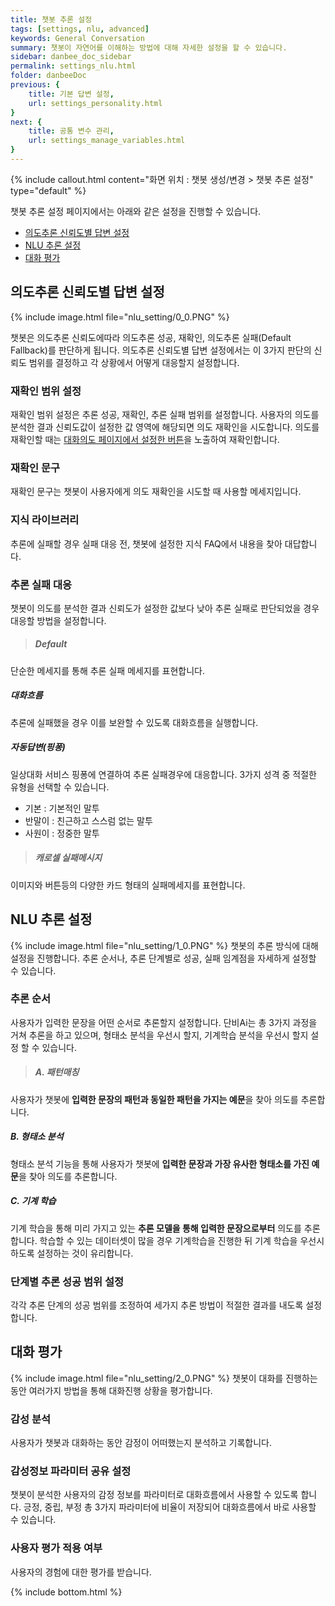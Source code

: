 ```yaml
---
title: 챗봇 추론 설정 
tags: [settings, nlu, advanced]
keywords: General Conversation
summary: 챗봇이 자연어를 이해하는 방법에 대해 자세한 설정을 할 수 있습니다.
sidebar: danbee_doc_sidebar
permalink: settings_nlu.html
folder: danbeeDoc
previous: {
    title: 기본 답변 설정,
    url: settings_personality.html
}
next: {
    title: 공통 변수 관리,
    url: settings_manage_variables.html
}
---
```


 {% include callout.html content="화면 위치 : 챗봇 생성/변경 > 챗봇 추론 설정" type="default" %}

챗봇 추론 설정 페이지에서는 아래와 같은 설정을 진행할 수 있습니다.

- [의도추론 신뢰도별 답변 설정](settings_nlu.html#추론-순서)
- [NLU 추론 설정](settings_nlu.html#형태소-분석-추론-성공범위-설정)
- [대화 평가](settings_nlu.html#머신러닝-추론-성공범위-설정)


## 의도추론 신뢰도별 답변 설정

{% include image.html file="nlu_setting/0_0.PNG" %}

챗봇은 의도추론 신뢰도에따라 의도추론 성공, 재확인, 의도추론 실패(Default Fallback)를 판단하게 됩니다. 의도추론 신뢰도별 답변 설정에서는 이 3가지 판단의 신뢰도 범위를 결정하고 각 상황에서 어떻게 대응할지 설정합니다.

### 재확인 범위 설정
재확인 범위 설정은 추론 성공, 재확인, 추론 실패 범위를 설정합니다. 사용자의 의도를 분석한 결과 신뢰도값이 설정한 값 영역에 해당되면 의도 재확인을 시도합니다. 의도를 재확인할 때는 [대화의도 페이지에서 설정한 버튼](intent.html)을 노출하여 재확인합니다.

### 재확인 문구
재확인 문구는 챗봇이 사용자에게 의도 재확인을 시도할 때 사용할 메세지입니다.

### 지식 라이브러리
추론에 실패할 경우 실패 대응 전, 챗봇에 설정한 지식 FAQ에서 내용을 찾아 대답합니다.

### 추론 실패 대응
챗봇이 의도를 분석한 결과 신뢰도가 설정한 값보다 낮아 추론 실패로 판단되었을 경우 대응할 방법을 설정합니다.
>##### Default
단순한 메세지를 통해 추론 실패 메세지를 표현합니다.
##### 대화흐름
추론에 실패했을 경우 이를 보완할 수 있도록 대화흐름을 실행합니다.
##### 자동답변(핑퐁)
일상대화 서비스 핑퐁에 연결하여 추론 실패경우에 대응합니다. 3가지 성격 중 적절한 유형을 선택할 수 있습니다.
- 기본 : 기본적인 말투
- 반말이 : 친근하고 스스럼 없는 말투
- 사원이 : 정중한 말투

>##### 캐로셀 실패메시지
이미지와 버튼등의 다양한 카드 형태의 실패메세지를 표현합니다.

## NLU 추론 설정
{% include image.html file="nlu_setting/1_0.PNG" %}
챗봇의 추론 방식에 대해 설정을 진행합니다. 추론 순서나, 추론 단계별로 성공, 실패 임계점을 자세하게 설정할 수 있습니다.
 
### 추론 순서
사용자가 입력한 문장을 어떤 순서로 추론할지 설정합니다. 단비Ai는 총 3가지 과정을 거쳐 추론을 하고 있으며, 형태소 분석을 우선시 할지, 기계학습 분석을 우선시 할지 설정 할 수 있습니다. 

>##### A. 패턴매칭
사용자가 챗봇에 **입력한 문장의 패턴과 동일한 패턴을 가지는 예문**을 찾아 의도를 추론합니다.
##### B. 형태소 분석
형태소 분석 기능을 통해 사용자가 챗봇에 **입력한 문장과 가장 유사한 형태소를 가진 예문**을 찾아 의도를 추론합니다.
##### C. 기계 학습
기계 학습을 통해 미리 가지고 있는 **추론 모델을 통해 입력한 문장으로부터** 의도를 추론합니다. 학습할 수 있는 데이터셋이 많을 경우 기계학습을 진행한 뒤 기계 학습을 우선시하도록 설정하는 것이 유리합니다.

### 단계별 추론 성공 범위 설정
각각 추론 단계의 성공 범위를 조정하여 세가지 추론 방법이 적절한 결과를 내도록 설정합니다.

## 대화 평가
{% include image.html file="nlu_setting/2_0.PNG" %}
챗봇이 대화를 진행하는 동안 여러가지 방법을 통해 대화진행 상황을 평가합니다.

### 감성 분석
사용자가 챗봇과 대화하는 동안 감정이 어떠했는지 분석하고 기록합니다. 

### 감성정보 파라미터 공유 설정
챗봇이 분석한 사용자의 감정 정보를 파라미터로 대화흐름에서 사용할 수 있도록 합니다.
긍정, 중립, 부정 총 3가지 파라미터에 비율이 저장되어 대화흐름에서 바로 사용할 수 있습니다.

### 사용자 평가 적용 여부
사용자의 경험에 대한 평가를 받습니다. 

<!-- 
#### 추론 순서

챗봇이 입력된 문장의 의도를 파악하기 위해 어떤 순서로 추론을 해나갈 것인지 설정이 가능합니다. 총 2가지 순서 설정이 가능합니다.

- 형태소 분석 우선 추론(A-B-C)
- 머신러닝 우선 추론(A-C-B)

{% include image.html file="nlu_settings/nlu_settings_01.png"  caption="추론 순서 설정" %}

##### 형태소 분석 우선 추론(A-B-C)
**형태소 분석 우선 추론**의 경우 [패턴 매칭(이하, A패턴)](settings_nlu.html#패턴-매칭-a패턴) 추론에서 적합한 Intent를 찾지 못할 경우 [형태소 분석 추론(이하, B패턴)](settings_nlu.html#형태소-분석-추론-b패턴) 방식으로 Intent를 재추론하게 됩니다. B패턴 추론 결과 Intent를 찾지 못한 경우, 혹은 적합한 Intent를 찾았지만 추론율이 설정한 [형태소 분석 추론 성공범위](settings_nlu.html#형태소-분석-추론-성공범위-설정)의 임계값 미만일 경우 [머신러닝 추론(이하, C패턴)](settings_nlu.html#머신러닝-추론-c패턴)으로 넘어가게 됩니다. C패턴 추론 결과 역시 설정한 [머신러닝 추론 성공범위](settings_nlu.html#머신러닝-추론-성공범위-설정)이상일 경우 찾은 Intent를 반환하지만 설정값 이하일 경우 최종적으로 Default Fallback을 반환합니다.

##### 머신러닝 우선 추론(A-C-B)
**머신러닝 우선 추론**의 경우 형태소 분석 우선 추론과 반대로 A패턴에서 Intent를 찾지 못하면 C패턴 방식으로 먼저 Intent를 추론합니다. 순서를 제외한 이하 내용은 형태소 분석 우선 추론과 동일하게 동작합니다.
<br/><br/>

{% include note.html content="일반적으로 학습데이터가 많을 경우 **머신러닝 우선 추론 방식**이 유리합니다." %}



#### 추론 성공범위 설정

단비Ai에서는 추론율이 낮다면 신뢰할 수 없는 데이터로 판단 가능하도록 추론 성공범위 설정 기능을 제공하고 있습니다. 추론 성공 범위는 추론된 데이터를 얼마나 신뢰할 것이냐의 문제이므로 신중하게 설정해야 합니다. B패턴과 C패턴 각각의 성공범위가 설정 가능합니다.

##### 형태소 분석 추론 성공범위 설정 

{% include image.html file="nlu_settings/nlu_settings_02.png"  caption="형태소 분석 추론 성공범위 설정" %}

해당 영역에서 B패턴의 추론 성공 범위를 설정할 수 있습니다. 앞서 설명한 것과 같이 B패턴으로 찾은 대화의도의 추론율이 설정한 임계값 이상일 때는 해당 Intent가 반환 되지만 임계값 미만일 경우 Default Fallback으로 치환됩니다.

##### 머신러닝 추론 성공범위 설정

{% include image.html file="nlu_settings/nlu_settings_03.png"  caption="머신러닝 추론 성공범위 설정" %}

해당 영역에서 C패턴의 추론 성공 범위를 설정할 수 있습니다. 앞서 설명한 것과 같이 C패턴으로 찾은 대화의도의 추론율이 설정한 임계값 이상일 때는 해당 Intent가 반환 되지만 임계값 미만일 경우 Default Fallback으로 치환됩니다.


#### NLU 설정 예시
대화의도 테스트 패널에서 같은 표현이 설정에 따라 어떻게 판단되는지 비교할 수 있습니다.<br/>

예시 챗봇이 "이번에 이사가서 에어컨 이전 설치 하고싶은데 어떠케 해야 하져?" 라는 문장을 받았을때 설정에 따라 어떤 결과를 내뱉는지 확인해보겠습니다.

- [가] 형태소 분석 우선 추론, 형태소 분석 성공범위 임계값 0%, 머신러닝 추론 성공범위 임계값 15%

 {% include image.html file="nlu_settings/nlu_settings_04-1.png"  caption="[가]테스트 설정" %}
 {% include image.html file="nlu_settings/nlu_settings_04-2.png"  caption="[가]테스트 결과" %}

 [가]와 같이 설정하였을때 B패턴으로 추론을 성공하였으며 추론율이 40.04%가 나옴을 먼저 확인하였습니다. [나]에서는 형태소 분석 성공범위 설정 동작을 확인하기 위해 해당 추론율 이상인 45%로 올려서 테스트를 진행합니다.
<br/><br/>
- [나] 형태소 분석 우선 추론, 형태소 분석 성공범위 임계값 45%, 머신러닝 추론 성공범위 임계값 15%

 {% include image.html file="nlu_settings/nlu_settings_05-1.png"  caption="[나]테스트 설정" %}
 {% include image.html file="nlu_settings/nlu_settings_05-2.png"  caption="[나]테스트 결과" %}

 [가]에서 확인한 기존 B패턴 추론 결과는 40.04%로 형태소 분석 성공범위의 임계값 미만이기 때문에 C패턴 테스트가 진행되었으면 확인할 수 있습니다. 또한, C패턴 추론 결과의 추론율이 15.69%로 성공범위 임계값 이상이기 때문에 추론에 성공함을 확인할 수 있습니다. [다]에서는 머신러닝 추론 성공범위 설정 동작을 확인하기 위해 해당 추론율 이상인 20%로 올려서 테스트를 진행합니다.
<br/><br/>
- [다] 형태소 분석 우선 추론, 형태소 분석 성공범위 임계값 45%, 머신러닝 추론 성공범위 임계값 20%

 {% include image.html file="nlu_settings/nlu_settings_06-1.png"  caption="[다]]테스트 설정" %}
 {% include image.html file="nlu_settings/nlu_settings_06-2.png"  caption="[다]테스트 결과" %}

 [나]에서 확인한 C패턴 추론 결과는 15.69%로 성공범위 임계값 미만이기 때문에 Default Fallback 처리 되었음을 확인할 수 있습니다.<br/><br/>

머신러닝 우선 추론으로 바꾸었을 때 역시 다음과 같이 테스트를 할 수 있습니다.

- 머신러닝 우선 추론, 형태소 분석 성공범위 임계값 0%, 머신러닝 추론 성공범위 임계값 15% : C패턴, 15.09%로 추론이 성공할 것임을 예측가능합니다.

- 머신러닝 우선 추론, 형태소 분석 성공범위 임계값 0%, 머신러닝 추론 성공범위 임계값 20% : B패턴, 40.04%로 추론이 성공할 것임을 예측가능합니다.

- 머신러닝 우선 추론, 형태소 분석 성공범위 임계값 45%, 머신러닝 추론 성공범위 임계값 20% : Default Fallback 처리가 될것임을 예측가능합니다.


### danbee.Ai NLU 추론 방법

NLU를 설정하기 전 danbee.Ai가 제공하고 있는 NLU에 대해 우선적으로 이해할 필요가 있습니다.<br/>
단비Ai는 챗봇이 입력된 문장을 이해할 수 있도록 하기 위하여 다음과 같은 방법들을 순차적으로 제공하고 있습니다.

 - [패턴 매칭 (A패턴)](settings_nlu.html#패턴-매칭a패턴-추론)
 - [형태소 분석 추론 (B패턴)](settings_nlu.html#형태소-분석b패턴-추론)
 - [머신러닝 추론 (C패턴)](settings_nlu.html#머신러닝c패턴-추론)

#### 패턴 매칭(A패턴) 추론

**패턴 매칭(A패턴)** 추론이란, 대화의도에 등록된 예문을 기준으로 완벽히 동일한 패턴을 가진 문장을 찾는 방법입니다. 완벽하게 동일한 문장이나 parameter 등록시 해당 파라미터를 치환할 수 있는 문장을 찾게 됩니다. 또한 입력된 예문의 표준 문장을 정의하여 동일한 표준 문장이 들어왔을 때 역시 A패턴으로 인식합니다. 단비Ai에서 제공하는 3가지 추론 패턴 중 가장 정확도가 높기 때문에 1순위로 동작하게 되어 있습니다. 
<br/><br/>
A패턴에서 입력 문장의 의도를 추론하지 찾지 못하면 다음 2가지 패턴으로 재추론을 시작합니다. 앞서 설명한 것과 같이 어떤 패턴을 우선적으로 추론할 것인지는 [추론 순서](settings_nlu.html#추론-순서)에서 설정이 가능합니다.


#### 형태소 분석(B패턴) 추론
**형태소 분석(B패턴)** 추론이란, 입력 문장의 형태소 분석 결과와 가장 유사한 형태소 분석 결과를 보이는 예문을 가진 Intent를 추론하는 방법입니다. 명사와 동사, 그리고 핵심 키워드를 중심으로 유사도를 평가합니다. 

#### 머신러닝(C패턴) 추론
**머신러닝(C패턴)** 추론이란, 말 그대로 머신러닝으로 자동 학습된 결과를 가지고 Intent를 추론하는 방법입니다. 현재 단비Ai에서는 예문을 기준으로 학습을 진행하고 있습니다.  -->


{% include bottom.html %}

